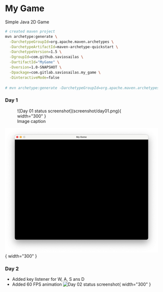 # My Game
Simple Java 2D Game

```bash
# created maven project
mvn archetype:generate \
  -DarchetypeGroupId=org.apache.maven.archetypes \
  -DarchetypeArtifactId=maven-archetype-quickstart \
  -DarchetypeVersion=1.5 \
  -DgroupId=com.github.saviosailas \
  -DartifactId="MyGame" \
  -Dversion=1.0-SNAPSHOT \
  -Dpackage=com.gitlab.saviosailas.my_game \
  -DinteractiveMode=false

# mvn archetype:generate -DarchetypeGroupId=org.apache.maven.archetypes -DarchetypeArtifactId=maven-archetype-quickstart -DarchetypeVersion=1.5
```

### Day 1
<figure markdown="span">
![Day 01 status screenshot](screenshot/day01.png){ width="300" }
<figcaption>Image caption</figcaption>
</figure>

![Day 01 status screenshot](screenshot/day01.png){ width="300" }


### Day 2
- Added key listener for W, A, S ans D
- Added 60 FPS animation
![Day 02 status screenshot](screenshot/day01.gif){ width="300" }
